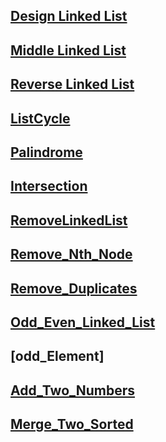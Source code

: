 ## [Design Linked List](https://leetcode.com/problems/design-linked-list/description/)

## [Middle Linked List](https://leetcode.com/problems/middle-of-the-linked-list/)

## [Reverse Linked List](https://leetcode.com/problems/reverse-linked-list/)

## [ListCycle](https://leetcode.com/problems/reverse-linked-list/)

## [Palindrome](https://leetcode.com/problems/palindrome-linked-list/)

## [Intersection](https://leetcode.com/problems/intersection-of-two-linked-lists/)

## [RemoveLinkedList](https://leetcode.com/problems/remove-linked-list-elements/submissions/1709909829/)

## [Remove_Nth_Node](https://leetcode.com/problems/remove-nth-node-from-end-of-list/)

## [Remove_Duplicates](https://leetcode.com/problems/remove-duplicates-from-sorted-list/)

## [Odd_Even_Linked_List](https://leetcode.com/problems/odd-even-linked-list/)

## [odd_Element]

## [Add_Two_Numbers](https://leetcode.com/problems/add-two-numbers/)

## [Merge_Two_Sorted](https://leetcode.com/problems/merge-two-sorted-lists/description/)